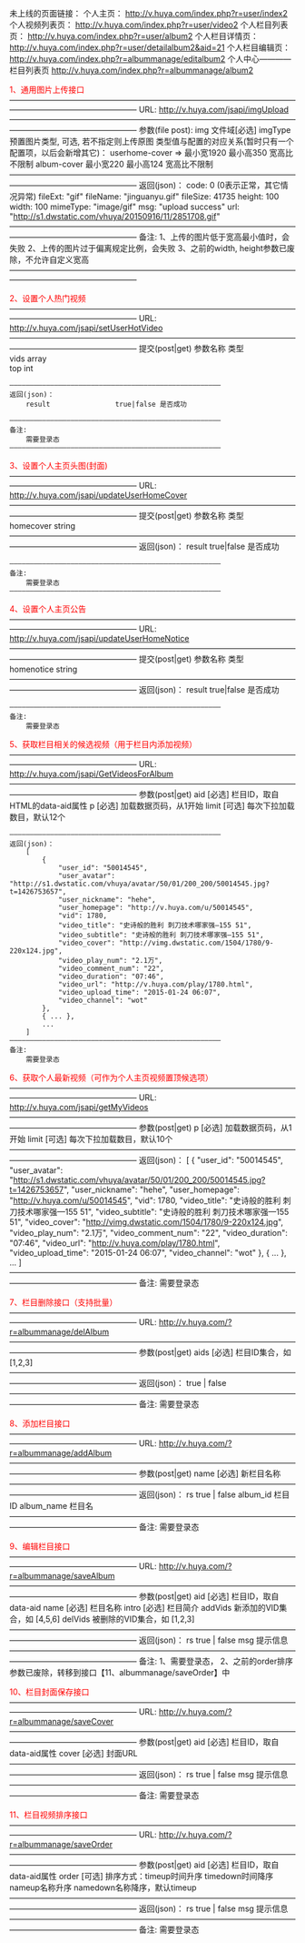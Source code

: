 未上线的页面链接：
个人主页：
	http://v.huya.com/index.php?r=user/index2
个人视频列表页：
	http://v.huya.com/index.php?r=user/video2
个人栏目列表页：
	http://v.huya.com/index.php?r=user/album2
个人栏目详情页：
	http://v.huya.com/index.php?r=user/detailalbum2&aid=21
个人栏目编辑页：
	http://v.huya.com/index.php?r=albummanage/editalbum2
个人中心————栏目列表页
	http://v.huya.com/index.php?r=albummanage/album2




<font color=red>1、通用图片上传接口</font>
	————————————————————————————————————————————————————
	URL:		http://v.huya.com/jsapi/imgUpload
	————————————————————————————————————————————————————
	参数(file post):
		img		        文件域[必选]
		imgType		预置图片类型, 可选, 若不指定则上传原图
						类型值与配置的对应关系(暂时只有一个配置项，以后会新增其它)：
						userhome-cover => 最小宽1920 最小高350 宽高比不限制
						album-cover 最小宽220 最小高124 宽高比不限制
	————————————————————————————————————————————————————
	返回(json)：
		code: 0 (0表示正常，其它情况异常)
		fileExt: "gif"
		fileName: "jinguanyu.gif"
		fileSize: 41735
		height: 100
		width: 100
		mimeType: "image/gif"
		msg: "upload success"
		url: "http://s1.dwstatic.com/vhuya/20150916/11/2851708.gif"
	————————————————————————————————————————————————————
	备注: 
		1、上传的图片低于宽高最小值时，会失败
		2、上传的图片过于偏离规定比例，会失败
		3、之前的width, height参数已废除，不允许自定义宽高
	————————————————————————————————————————————————————
	


<font color=red>2、设置个人热门视频</font>
	————————————————————————————————————————————————————
	URL:		http://v.huya.com/jsapi/setUserHotVideo
	————————————————————————————————————————————————————
	提交(post|get)
        参数名称      类型       
	vids           array      
	top 	       int            
		
	————————————————————————————————————————————————————
	返回(json)：
		result                true|false 是否成功
		
	————————————————————————————————————————————————————
	备注: 
		需要登录态
	————————————————————————————————————————————————————



<font color=red>3、设置个人主页头图(封面)</font>
	————————————————————————————————————————————————————
	URL:		http://v.huya.com/jsapi/updateUserHomeCover
	————————————————————————————————————————————————————
	提交(post|get)
        参数名称      类型       
	homecover   string     
	————————————————————————————————————————————————————
	返回(json)：
		result                true|false 是否成功
		
	————————————————————————————————————————————————————
	备注: 
		需要登录态
	————————————————————————————————————————————————————



<font color=red>4、设置个人主页公告</font>
	————————————————————————————————————————————————————
	URL:		http://v.huya.com/jsapi/updateUserHomeNotice
	————————————————————————————————————————————————————
	提交(post|get)
        参数名称      类型       
	homenotice   string    
	————————————————————————————————————————————————————
	返回(json)：
		result                true|false 是否成功
		
	————————————————————————————————————————————————————
	备注: 
		需要登录态



<font color=red>5、获取栏目相关的候选视频（用于栏目内添加视频）</font>
	————————————————————————————————————————————————————
	URL:		http://v.huya.com/jsapi/GetVideosForAlbum
	————————————————————————————————————————————————————
	参数(post|get)
		aid		[必选] 栏目ID，取自HTML的data-aid属性
		p		[必选] 加载数据页码，从1开始
		limit	[可选] 每次下拉加载数目，默认12个
	    
	————————————————————————————————————————————————————
	返回(json)：
		[
			{
				"user_id": "50014545",
				"user_avatar": "http://s1.dwstatic.com/vhuya/avatar/50/01/200_200/50014545.jpg?t=1426753657",
				"user_nickname": "hehe",
				"user_homepage": "http://v.huya.com/u/50014545",
				"vid": 1780,
				"video_title": "史诗般的胜利 刺刀技术哪家强—155 51",
				"video_subtitle": "史诗般的胜利 刺刀技术哪家强—155 51",
				"video_cover": "http://vimg.dwstatic.com/1504/1780/9-220x124.jpg",
				"video_play_num": "2.1万",
				"video_comment_num": "22",
				"video_duration": "07:46",
				"video_url": "http://v.huya.com/play/1780.html",
				"video_upload_time": "2015-01-24 06:07",
				"video_channel": "wot"
			},
			{ ... },
			...
		]
	————————————————————————————————————————————————————
	备注: 
		需要登录态
		


<font color=red>6、获取个人最新视频（可作为个人主页视频置顶候选项）</font>
	————————————————————————————————————————————————————
	URL:		http://v.huya.com/jsapi/getMyVideos
	————————————————————————————————————————————————————
	参数(post|get)
		p		[必选] 加载数据页码，从1开始
		limit	[可选] 每次下拉加载数目，默认10个
	————————————————————————————————————————————————————
	返回(json)：
		[
			{
				"user_id": "50014545",
				"user_avatar": "http://s1.dwstatic.com/vhuya/avatar/50/01/200_200/50014545.jpg?t=1426753657",
				"user_nickname": "hehe",
				"user_homepage": "http://v.huya.com/u/50014545",
				"vid": 1780,
				"video_title": "史诗般的胜利 刺刀技术哪家强—155 51",
				"video_subtitle": "史诗般的胜利 刺刀技术哪家强—155 51",
				"video_cover": "http://vimg.dwstatic.com/1504/1780/9-220x124.jpg",
				"video_play_num": "2.1万",
				"video_comment_num": "22",
				"video_duration": "07:46",
				"video_url": "http://v.huya.com/play/1780.html",
				"video_upload_time": "2015-01-24 06:07",
				"video_channel": "wot"
			},
			{ ... },
			...
		]
	————————————————————————————————————————————————————
	备注: 
		需要登录态
		


<font color=red>7、栏目删除接口（支持批量）</font>
	————————————————————————————————————————————————————
	URL:		http://v.huya.com/?r=albummanage/delAlbum
	————————————————————————————————————————————————————
	参数(post|get)
		aids	[必选] 栏目ID集合，如 [1,2,3]
	————————————————————————————————————————————————————
	返回(json)：
		true | false
	————————————————————————————————————————————————————
	备注: 
		需要登录态



<font color=red>8、添加栏目接口</font>
	————————————————————————————————————————————————————
	URL:		http://v.huya.com/?r=albummanage/addAlbum
	————————————————————————————————————————————————————
	参数(post|get)
		name	[必选] 新栏目名称
	————————————————————————————————————————————————————
	返回(json)：
		rs			true | false
		album_id	栏目ID
		album_name	栏目名
	————————————————————————————————————————————————————
	备注: 
		需要登录态


<font color=red>9、编辑栏目接口</font>
	————————————————————————————————————————————————————
	URL:		http://v.huya.com/?r=albummanage/saveAlbum
	————————————————————————————————————————————————————
	参数(post|get)
		aid					[必选] 栏目ID，取自data-aid
		name				[必选] 栏目名称
		intro				[必选] 栏目简介
		addVids				新添加的VID集合，如 [4,5,6]
		delVids				被删除的VID集合，如 [1,2,3]
	————————————————————————————————————————————————————
	返回(json)：
		rs		true | false
		msg		提示信息
	————————————————————————————————————————————————————
	备注: 
		1、需要登录态，
		2、之前的order排序参数已废除，转移到接口【11、albummanage/saveOrder】中
		


<font color=red>10、栏目封面保存接口</font>
	————————————————————————————————————————————————————
	URL:		http://v.huya.com/?r=albummanage/saveCover
	————————————————————————————————————————————————————
	参数(post|get)
		aid		[必选] 栏目ID，取自data-aid属性
		cover	[必选] 封面URL
	————————————————————————————————————————————————————
	返回(json)：
		rs			true | false
		msg			提示信息
	————————————————————————————————————————————————————
	备注: 
		需要登录态


<font color=red>11、栏目视频排序接口</font>
	————————————————————————————————————————————————————
	URL:		http://v.huya.com/?r=albummanage/saveOrder
	————————————————————————————————————————————————————
	参数(post|get)
		aid		[必选] 栏目ID，取自data-aid属性
		order   [可选] 排序方式：timeup时间升序 timedown时间降序 nameup名称升序 namedown名称降序，默认timeup
	————————————————————————————————————————————————————
	返回(json)：
		rs			true | false
		msg			提示信息
	————————————————————————————————————————————————————
	备注: 
		需要登录态

